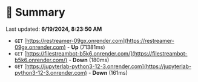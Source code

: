# 📖 Summary
Last updated: **6/19/2024, 8:23:50 AM**

- `GET` [https://restreamer-09gx.onrender.com](https://restreamer-09gx.onrender.com) - **Up** (71381ms)
- `GET` [https://filestreambot-b5k6.onrender.com/](https://filestreambot-b5k6.onrender.com/) - **Down** (180ms)
- `GET` [https://jupyterlab-python3-12-3.onrender.com](https://jupyterlab-python3-12-3.onrender.com) - **Down** (161ms)
